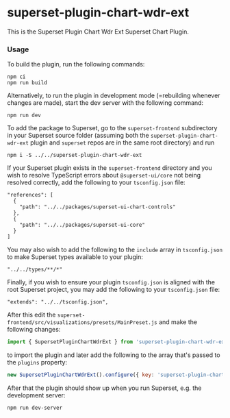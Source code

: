 # superset-plugin-chart-wdr-ext

This is the Superset Plugin Chart Wdr Ext Superset Chart Plugin.

### Usage

To build the plugin, run the following commands:

```
npm ci
npm run build
```

Alternatively, to run the plugin in development mode (=rebuilding whenever changes are made), start the dev server with the following command:

```
npm run dev
```

To add the package to Superset, go to the `superset-frontend` subdirectory in your Superset source folder (assuming both the `superset-plugin-chart-wdr-ext` plugin and `superset` repos are in the same root directory) and run
```
npm i -S ../../superset-plugin-chart-wdr-ext
```

If your Superset plugin exists in the `superset-frontend` directory and you wish to resolve TypeScript errors about `@superset-ui/core` not being resolved correctly, add the following to your `tsconfig.json` file:

```
"references": [
  {
    "path": "../../packages/superset-ui-chart-controls"
  },
  {
    "path": "../../packages/superset-ui-core"
  }
]
```

You may also wish to add the following to the `include` array in `tsconfig.json` to make Superset types available to your plugin:

```
"../../types/**/*"
```

Finally, if you wish to ensure your plugin `tsconfig.json` is aligned with the root Superset project, you may add the following to your `tsconfig.json` file:

```
"extends": "../../tsconfig.json",
```

After this edit the `superset-frontend/src/visualizations/presets/MainPreset.js` and make the following changes:

```js
import { SupersetPluginChartWdrExt } from 'superset-plugin-chart-wdr-ext';
```

to import the plugin and later add the following to the array that's passed to the `plugins` property:
```js
new SupersetPluginChartWdrExt().configure({ key: 'superset-plugin-chart-wdr-ext' }),
```

After that the plugin should show up when you run Superset, e.g. the development server:

```
npm run dev-server
```
